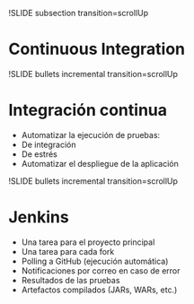 !SLIDE subsection transition=scrollUp
# Continuous Integration #

!SLIDE bullets incremental transition=scrollUp
# Integración continua #

* Automatizar la ejecución de pruebas:
* De integración
* De estrés
* Automatizar el despliegue de la aplicación

!SLIDE bullets incremental transition=scrollUp
# Jenkins #

* Una tarea para el proyecto principal
* Una tarea para cada fork
* Polling a GitHub (ejecución automática)
* Notificaciones por correo en caso de error
* Resultados de las pruebas
* Artefactos compilados (JARs, WARs, etc.)

